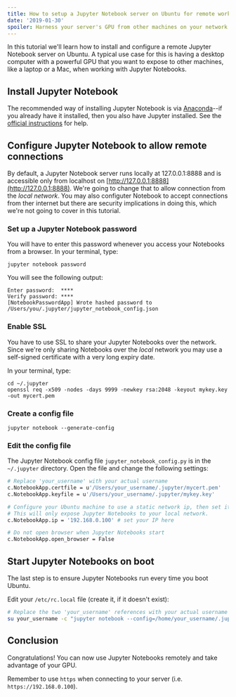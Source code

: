 ```yaml
---
title: How to setup a Jupyter Notebook server on Ubuntu for remote work
date: '2019-01-30'
spoiler: Harness your server's GPU from other machines on your network.
---
```


In this tutorial we'll learn how to install and configure a remote Jupyter Notebook server on Ubuntu. A typical use case for this is having a desktop computer with a powerful GPU that you want to expose to other machines, like a laptop or a Mac, when working with Jupyter Notebooks.

## Install Jupyter Notebook

The recommended way of installing Jupyter Notebook is via [Anaconda](https://www.anaconda.com/downloads)--if you already have it installed, then you also have Jupyter installed. See the [official instructions](https://jupyter.org/install) for help.

## Configure Jupyter Notebook to allow remote connections

By default, a Jupyter Notebook server runs locally at 127.0.0.1:8888 and is accessible only from localhost on [http://127.0.0.1:8888](http://127.0.0.1:8888). We're going to change that to allow connection from the _local network_. You may also configuter Notebook to accept connections from ther internet but there are security implications in doing this, which we're not going to cover in this tutorial.

### Set up a Jupyter Notebook password

You will have to enter this password whenever you access your Notebooks from a browser. In your terminal, type:

```shell
jupyter notebook password
```

You will see the following output:

```shell
Enter password:  ****
Verify password: ****
[NotebookPasswordApp] Wrote hashed password to /Users/you/.jupyter/jupyter_notebook_config.json
```

### Enable SSL

You have to use SSL to share your Jupyter Notebooks over the network. Since we're only sharing Notebooks over the _local_ network you may use a self-signed certificate with a very long expiry date.

In your terminal, type:

```shell
cd ~/.jupyter
openssl req -x509 -nodes -days 9999 -newkey rsa:2048 -keyout mykey.key -out mycert.pem
```

### Create a config file

```shell
jupyter notebook --generate-config
```

### Edit the config file

The Jupyter Notebook config file `jupyter_notebook_config.py` is in the `~/.jupyter` directory. Open the file and change the following settings:

```bash
# Replace 'your_username' with your actual username
c.NotebookApp.certfile = u'/Users/your_username/.jupyter/mycert.pem'
c.NotebookApp.keyfile = u'/Users/your_username/.jupyter/mykey.key'

# Configure your Ubuntu machine to use a static network ip, then set it here.
# This will only expose Jupyter Notebooks to your local network.
c.NotebookApp.ip = '192.168.0.100' # set your IP here

# Do not open browser when Jupyter Notebooks start
c.NotebookApp.open_browser = False
```

## Start Jupyter Notebooks on boot

The last step is to ensure Jupyter Notebooks run every time you boot Ubuntu.

Edit your `/etc/rc.local` file (create it, if it doesn't exist):

```bash
# Replace the two 'your_username' references with your actual username
su your_username -c "jupyter notebook --config=/home/your_username/.jupyter/jupyter_notebook_config.py --no-browser --notebook-dir=/home/simon/notebooks" &
```

## Conclusion

Congratulations! You can now use Jupyter Notebooks remotely and take advantage of your GPU.

Remember to use `https` when connecting to your server (i.e. `https://192.168.0.100`).
